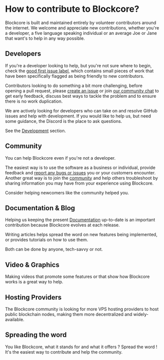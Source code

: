 # How to contribute to Blockcore?

Blockcore is built and maintained entirely by volunteer contributors around the internet.
We welcome and appreciate new contributions, whether you're a developer, a five language speaking individual or an average Joe or Jane that want's to help in any way possible.

## Developers

If you're a developer looking to help, but you're not sure where to begin, check the [good first issue label](https://github.com/block-core/blockcore/issues?q=is%3Aissue+is%3Aopen+label%3A%22good+first+issue%22), which contains small pieces of work that have been specifically flagged as being friendly to new contributors.

Contributors looking to do something a bit more challenging, before opening a pull request, please [create an issue](https://github.com/block-core/blockcore/issues/new/choose) or join [our community chat](https://discord.gg/fs4zjKcyTx) to get early feedback, discuss best ways to tackle the problem and to ensure there is no work duplication.

We are actively looking for developers who can take on and resolve GitHub issues and help with development. If you would like to help us, but need some guidance, the Discord is the place to ask questions.

See the [Development](/Development) section.

## Community

You can help Blockcore even if you're not a developer.

The easiest way is to use the software as a business or individual, provide feedback and [report any bugs or issues](https://github.com/block-core/blockcore/issues) you or your customers encounter. Another great way is to join the [community](./Community.md) and help others troubleshoot by sharing information you may have from your experience using Blockcore.

Consider helping newcomers like the community helped you.

## Documentation & Blog

Helping us keeping the present [Documentation](https://github.com/block-core/documentation) up-to-date is an important contribution because Blockcore evolves at each release.

Writing articles helps spread the word on new features being implemented, or provides tutorials on how to use them.

Both can be done by anyone, tech-savvy or not.

## Video & Graphics

Making videos that promote some features or that show how Blockcore works is a great way to help.

## Hosting Providers

The Blockcore community is looking for more VPS hosting providers to host public blockchain nodes, making them more decentralized and widely-available.

## Spreading the word

You like Blockcore, what it stands for and what it offers ? Spread the word ! It's the easiest way to contribute and help the community.
